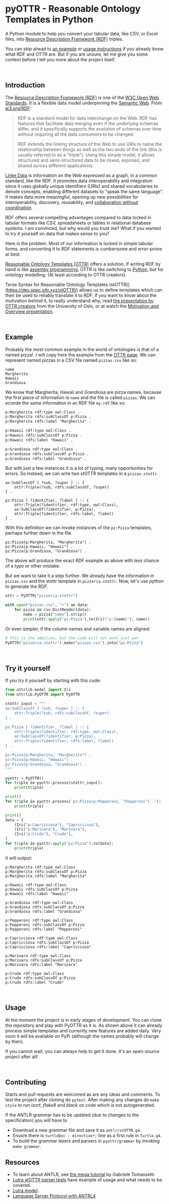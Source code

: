# pyOTTR - Reasonable Ontology Templates in Python

A Python module to help you convert your tabular data, like CSV, or Excel files, into [Resource Description Framework (RDF)](https://en.wikipedia.org/wiki/Resource_Description_Framework) triples. 

You can skip ahead to [an example](#example) or [usage instructions](#usage) if you already know what RDF and OTTR are. 
But if you are unsure, let me give you some context before I tell you more about the project itself.  

&nbsp;
## Introduction

The [Resource Description Framework (RDF)](https://www.w3.org/RDF/) is one of the [W3C Open Web Standards](https://www.w3.org/standards/). 
It is a flexible data model underpinning the [Semantic Web](https://www.w3.org/standards/semanticweb/). From [w3.org/RDF](https://www.w3.org/RDF/):

>RDF is a standard model for data interchange on the Web. RDF has features that facilitate data merging even if the underlying schemas differ, and it specifically supports the evolution of schemas over time without requiring all the data consumers to be changed.
>
>RDF extends the linking structure of the Web to use URIs to name the relationship between things as well as the two ends of the link (this is usually referred to as a "triple"). Using this simple model, it allows structured and semi-structured data to be mixed, exposed, and shared across different applications.

[Linke Data](https://www.w3.org/standards/semanticweb/data) is information on the Web expressed as a graph, in a common standard, like the RDF. 
It promotes data interoperability and integration since it uses globally unique identifiers (URIs) and shared vocabularies to denote concepts, enabling different datasets to "speak the same language". 
It makes data more meaningful, opening up new possibilities for interoperability, discovery, reusability, and [collaboration without coordination](https://www.youtube.com/watch?v=ytedBJUx6bA). 

RDF offers several compelling advantages compared to data locked in tabular formats like CSV, spreadsheets or tables in relational database systems. 
I am convinced, but why would you trust me? 
What if you wanted to try it yourself on data that makes sense to you?

Here is the problem. 
Most of our information is locked in simple tabular forms, and converting it to RDF statements is cumbersome and error-prone at best. 

[Reasonable Ontology Templates (OTTR)](https://ottr.xyz/) offers a solution. 
If writing RDF by hand is like [assemby programming](https://en.wikipedia.org/wiki/Assembly_language), OTTR is like switching to [Python](https://en.wikipedia.org/wiki/Python_(programming_language)), but for ontology modelling. (At least according to OTTR creators). 

Terse Syntax for Reasonable Ontology Templates (stOTTR)](https://dev.spec.ottr.xyz/stOTTR/) allows us to define templates which can then be used to reliably translate it to RDF. If you want to know about the motivation behind it, to really understand why, read [the presentation by OTTR creators](https://www.uio.no/studier/emner/matnat/ifi/IN3060/v19/undervisningsmateriale/ottr-part1.pdf) from the University of Oslo, or at watch the [Motivation and Overview presentation](https://ottr.xyz/#Presentation:_Motivation_and_Overview).

&nbsp;
## Example

Probably the most common example in the world of ontologies is that of a named pizza!. 
I will copy here the example from the [OTTR page](https://ottr.xyz/#Presentation:_Motivation_and_Overview).
We can represent named pizzas in a CSV file named `pizzas.csv` like so: 

```csv
name
Margherita
Hawaii
Grandiosa
```

We know that Margherita, Hawaii and Grandiosa are pizza names, because the first piece of information is `name` and the file is called `pizzas`. We can econde the same information in an RDF file `my.rdf` like so:

```rdf
p:Margherita rdf:type owl:Class .
p:Margherita rdfs:subClassOf p:Pizza .
p:Margherita rdfs:label "Margherita" .

p:Hawaii rdf:type owl:Class .
p:Hawaii rdfs:subClassOf p:Pizza .
p:Hawaii rdfs:label "Hawaii" .

p:Grandiosa rdf:type owl:Class .
p:Grandiosa rdfs:subClassOf p:Pizza .
p:Grandiosa rdfs:label "Grandiosa" .
```

But with just a few instances it is a lot of typing, many opportunities for errors. So instead, we can wrte two stOTTR templates in a `pizzas.stottr`.

```stottr
ax:SubClassOf [ ?sub, ?super ] :: {
    ottr:Triple(?sub, rdfs:subClassOf, ?super)
} .

pz:Pizza [ ?identifier, ?label ] :: {
    ottr:Triple(?identifier, rdf:type, owl:Class),
    ax:SubClassOf(?identifier, p:Pizza),
    ottr:Triple(?identifier, rdfs:label, ?label)
} .
```

With this definition we can invoke instances of the `pz:Pizza` templates, perhaps further down in the file. 

```stottr
pz:Pizza(p:Margherita, "Margherita") .
pz:Pizza(p:Hawaii, "Hawaii") .
pz:Pizza(p:Grandiosa, "Grandiosa") .
```

The above will produce the exact RDF example as above with less chance of a typo or other mistake. 

But we want to take it a step further. We already have the information in `pizzas.csv` and the stottr template in `pizzeria.stottr`. Now, let's use python to generate the RDF. 

```python
ottr = PyOTTR("pizzeria.stottr")

with open("pizzas.csv", "r") as data:
    for pizza in csv.DictReader(data):
        name = pizza["name"].strip()
        print(ottr.apply("pz:Pizza").to(Iri(f"p:{name}"), name))
```

Or even simpler, if the column names and variable names are aligned:

```python
# this is the ambition, but the code will not work just yet
PyOTTR("pizzeria.stottr").make("pizzas.csv").into("pz:Pizza")
```

&nbsp;
## Try it yourself

If you try it yourself by starting with this code:

```python
from ottrlib.model import Iri
from ottrlib.PyOTTR import PyOTTR

stottr_input = """
ax:SubClassOf [ ?sub, ?super ] :: {
    ottr:Triple(?sub, rdfs:subClassOf, ?super)
} .

pz:Pizza [ ?identifier, ?label ] :: {
    ottr:Triple(?identifier, rdf:type, owl:Class),
    ax:SubClassOf(?identifier, p:Pizza),
    ottr:Triple(?identifier, rdfs:label, ?label)
} .

pz:Pizza(p:Margherita, "Margherita") .
pz:Pizza(p:Hawaii, "Hawaii") .
pz:Pizza(p:Grandiosa, "Grandiosa") .
"""

pyottr = PyOTTR()
for triple in pyottr.process(stottr_input):
    print(triple)

print()
for triple in pyottr.process('pz:Pizza(p:Pepperoni, "Pepperoni") .'):
    print(triple)

print()
data = [
    (Iri("p:Capricciosa"), "Capricciosa"),
    (Iri("p:Marinara"), "Marinara"),
    (Iri("p:Crudo"), "Crudo"),
]
for triple in pyottr.apply("pz:Pizza").to(data):
    print(triple)
```

It will output: 
```
p:Margherita rdf:type owl:Class
p:Margherita rdfs:subClassOf p:Pizza
p:Margherita rdfs:label "Margherita"

p:Hawaii rdf:type owl:Class
p:Hawaii rdfs:subClassOf p:Pizza
p:Hawaii rdfs:label "Hawaii"

p:Grandiosa rdf:type owl:Class
p:Grandiosa rdfs:subClassOf p:Pizza
p:Grandiosa rdfs:label "Grandiosa"

p:Pepperoni rdf:type owl:Class
p:Pepperoni rdfs:subClassOf p:Pizza
p:Pepperoni rdfs:label "Pepperoni"

p:Capricciosa rdf:type owl:Class
p:Capricciosa rdfs:subClassOf p:Pizza
p:Capricciosa rdfs:label "Capricciosa"

p:Marinara rdf:type owl:Class
p:Marinara rdfs:subClassOf p:Pizza
p:Marinara rdfs:label "Marinara"

p:Crudo rdf:type owl:Class
p:Crudo rdfs:subClassOf p:Pizza
p:Crudo rdfs:label "Crudo"
```

&nbsp;
## Usage

At the moment the project is in early stages of development. 
You can clone the repository and play with PyOTTR as it is. 
As shown above it can already process simple templates and currently new features are added daily. 
Very soon it will be available on PyPi (although the names probably will change by then). 

If you cannot wait, you can always help to get it done. It's an open-source project after all!

&nbsp;
## Contributing

Starts and pull requests are welcomed as are any ideas and comments. 
To test the project after cloning do `pytest`. After making any changes do `make style` to run _isort_, _flake8_ and _black_ on code which is not autogenerated. 

If the ANTLR grammar has to be updated (due to changes to the specification) you will have to
* Download a new grammar file and save it as `antlr/stOTTR.g4`.
* Enusre there is `turtleDoc : directive*;` line as a first rule in `Turtle.g4`.
* To build the grammar lexers and parsers in `pyottr/grammar` by invoking `make grammar`.

## Resources

* To learn about ANTLR, see [the mega tutorial](https://tomassetti.me/antlr-mega-tutorial) by Gabriele Tomassetti.
* [Lutra stOTTR parser tests](https://github.com/rtto/lutra-mirror/blob/develop/lutra-stottr/src/test/java/xyz/ottr/lutra/stottr/parser/ParserTest.java) have example of usage and what needs to be covered. 
* [Lutra model](https://github.com/rtto/lutra-mirror/tree/develop/lutra-core/src/main/java/xyz/ottr/lutra/model). 
* [Language Server Protocol with ANTRL4](https://tomassetti.me/go-to-definition-in-the-language-server-protocol/)